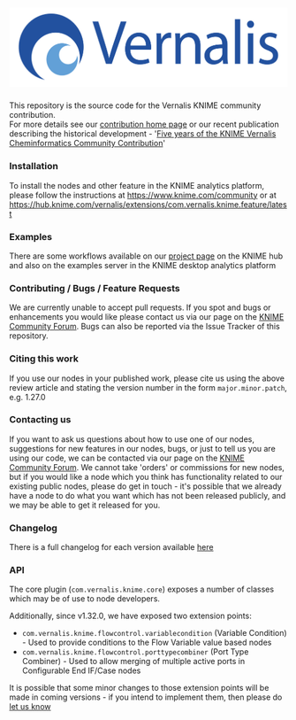 # ![Image](Vernalis_Logo.png)

This repository is the source code for the Vernalis KNIME community contribution.  
For more details see our [contribution home page](https://www.knime.com/book/vernalis-nodes-for-knime-trusted-extension) or our recent publication describing the historical development - '[Five years of the KNIME Vernalis Cheminformatics Community Contribution](https://dx.doi.org/10.2174/0929867325666180904113616)'

### Installation
To install the nodes and other feature in the KNIME analytics platform, please follow the instructions at https://www.knime.com/community or at https://hub.knime.com/vernalis/extensions/com.vernalis.knime.feature/latest

### Examples
There are some workflows available on our [project page](https://hub.knime.com/vernalis/extensions/com.vernalis.knime.feature/latest) on the KNIME hub and also on the examples server in the KNIME desktop analytics platform

### Contributing / Bugs / Feature Requests
We are currently unable to accept pull requests.
If you spot and bugs or enhancements you would like please contact us via our page on the [KNIME Community Forum](https://forum.knime.com/c/community-extensions/vernalis).  Bugs can also be reported via the Issue Tracker of this repository.

### Citing this work
If you use our nodes in your published work, please cite us using the above review article and stating the version number in the form `major.minor.patch`, e.g. 1.27.0

### Contacting us
If you want to ask us questions about how to use one of our nodes, suggestions for new features in our nodes, bugs, or just to tell us you are using our code, we can be contacted via our page on the [KNIME Community Forum](https://forum.knime.com/c/community-extensions/vernalis). We cannot take 'orders' or commissions for new nodes, but if you would like a node which you think has functionality related to our existing public nodes, please do get in touch - it's possible that we already have a node to do what you want which has not been released publicly, and we may be able to get it released for you.

### Changelog
There is a full changelog for each version available [here](CHANGELOG.md)

### API
The core plugin (`com.vernalis.knime.core`) exposes a number of classes which may be of use to node developers.

Additionally, since v1.32.0, we have exposed two extension points:

* `com.vernalis.knime.flowcontrol.variablecondition` (Variable Condition) - Used to provide conditions to the Flow Variable value based nodes
* `com.vernalis.knime.flowcontrol.porttypecombiner` (Port Type Combiner) - Used to allow merging of multiple active ports in Configurable End IF/Case nodes

It is possible that some minor changes to those extension points will be made in coming versions - if you intend to implement them, then please do [let us know](#contacting-us)